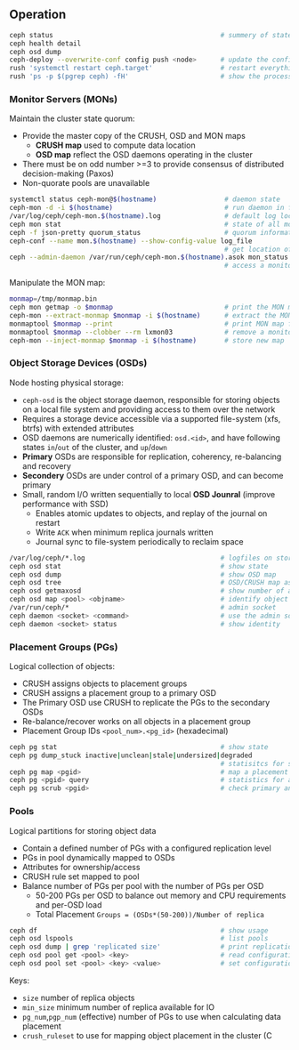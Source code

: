 
## Operation

```bash
ceph status                                          # summery of state
ceph health detail
ceph osd dump
ceph-deploy --overwrite-conf config push <node>      # update the configuration after changes
rush 'systemctl restart ceph.target'                 # restart everything
rush 'ps -p $(pgrep ceph) -fH'                       # show the processes
```

### Monitor Servers (MONs)

Maintain the cluster state quorum:

* Provide the master copy of the CRUSH, OSD and MON maps
  - **CRUSH map** used to compute data location
  - **OSD map** reflect the OSD daemons operating in the cluster
* There must be on odd number >=3 to provide consensus of distributed decision-making (Paxos)
* Non-quorate pools are unavailable

```bash
systemctl status ceph-mon@$(hostname)                 # daemon state       
ceph-mon -d -i $(hostname)                            # run daemon in foreground
/var/log/ceph/ceph-mon.$(hostname).log                # default log location
ceph mon stat                                         # state of all monitors
ceph -f json-pretty quorum_status                     # quorum information
ceph-conf --name mon.$(hostname) --show-config-value log_file
                                                      # get location of the log file
ceph --admin-daemon /var/run/ceph/ceph-mon.$(hostname).asok mon_status
                                                      # access a monitors admin socket
```

Manipulate the MON map:

```bash
monmap=/tmp/monmap.bin
ceph mon getmap -o $monmap                            # print the MON map if a quorum exists
ceph-mon --extract-monmap $monmap -i $(hostname)      # extract the MON map of ceph-mon stopped
monmaptool $monmap --print                            # print MON map from file
monmaptool $monmap --clobber --rm lxmon03             # remove a monitor
ceph-mon --inject-monmap $monmap -i $(hostname)       # store new map
```

### Object Storage Devices (OSDs)

Node hosting physical storage:

* `ceph-osd` is the object storage daemon, responsible for storing objects on a local file system and providing access to them over the network
* Requires a storage device accessible via a supported file-system (xfs, btrfs) with extended attributes
* OSD daemons are numerically identified: `osd.<id>`, and have following states `in`/`out` of the cluster, and `up`/`down`
* **Primary** OSDs are responsible for replication, coherency, re-balancing and recovery
* **Secondery** OSDs are under control of a primary OSD, and can become primary 
* Small, random I/O written sequentially to local **OSD Jounral** (improve performance with SSD)
  - Enables atomic updates to objects, and replay of the journal on restart
  - Write `ACK` when minimum replica journals written
  - Journal sync to file-system periodically to reclaim space 

```bash
/var/log/ceph/*.log                                  # logfiles on storage servers    
ceph osd stat                                        # show state 
ceph osd dump                                        # show OSD map
ceph osd tree                                        # OSD/CRUSH map as tree
ceph osd getmaxosd                                   # show number of available OSDs
ceph osd map <pool> <objname>                        # identify object location
/var/run/ceph/*                                      # admin socket
ceph daemon <socket> <command>                       # use the admin socket
ceph daemon <socket> status                          # show identity
```

### Placement Groups (PGs)

Logical collection of objects:

* CRUSH assigns objects to placement groups
* CRUSH assigns a placement group to a primary OSD
* The Primary OSD use CRUSH to replicate the PGs to the secondary OSDs
* Re-balance/recover works on all objects in a placement group
* Placement Group IDs `<pool_num>.<pg_id>` (hexadecimal)

```bash
ceph pg stat                                         # show state
ceph pg dump_stuck inactive|unclean|stale|undersized|degraded
                                                     # statisitcs for stuck PGs
ceph pg map <pgid>                                   # map a placement group
ceph pg <pgid> query                                 # statistics for a particular placement group
ceph pg scrub <pgid>                                 # check primary and replicas
```

### Pools

Logical partitions for storing object data

* Contain a defined number of PGs with a configured replication level
* PGs in pool dynamically mapped to OSDs
* Attributes for ownership/access
* CRUSH rule set mapped to pool
* Balance number of PGs per pool with the number of PGs per OSD 
  - 50-200 PGs per OSD to balance out memory and CPU requirements and per-OSD load
  - Total Placement `Groups = (OSDs*(50-200))/Number of replica`

```bash
ceph df                                              # show usage
ceph osd lspools                                     # list pools
ceph osd dump | grep 'replicated size'               # print replication level
ceph osd pool get <pool> <key>                       # read configuration attribute
ceph osd pool set <pool> <key> <value>               # set configuration attribute
```

Keys:

- `size` number of replica objects
- `min_size` minimum number of replica available for IO
- `pg_num`,`pgp_num` (effective) number of PGs to use when calculating data placement
- `crush_ruleset` to use for mapping object placement in the cluster (C


